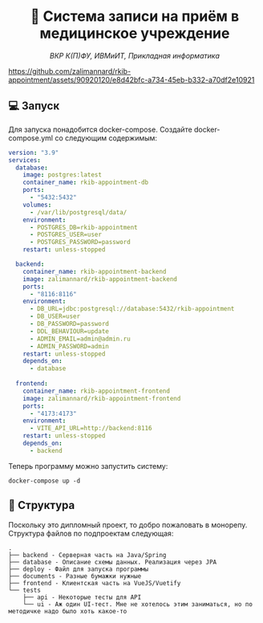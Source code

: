 <div class="myWrapper" align="center" markdown="1">

# :syringe: Система записи на приём в медицинское учреждение

*ВКР К(П)ФУ, ИВМиИТ, Прикладная информатика*

</div>

https://github.com/zalimannard/rkib-appointment/assets/90920120/e8d42bfc-a734-45eb-b332-a70df2e10921

## :computer: Запуск

Для запуска понадобится docker-compose. Создайте docker-compose.yml со следующим содержимым:

```yml
version: "3.9"
services:
  database:
    image: postgres:latest
    container_name: rkib-appointment-db
    ports:
      - "5432:5432"
    volumes:
      - /var/lib/postgresql/data/
    environment:
      - POSTGRES_DB=rkib-appointment
      - POSTGRES_USER=user
      - POSTGRES_PASSWORD=password
    restart: unless-stopped

  backend:
    container_name: rkib-appointment-backend
    image: zalimannard/rkib-appointment-backend
    ports:
      - "8116:8116"
    environment:
      - DB_URL=jdbc:postgresql://database:5432/rkib-appointment
      - DB_USER=user
      - DB_PASSWORD=password
      - DDL_BEHAVIOUR=update
      - ADMIN_EMAIL=admin@admin.ru
      - ADMIN_PASSWORD=admin
    restart: unless-stopped
    depends_on:
      - database
  
  frontend:
    container_name: rkib-appointment-frontend
    image: zalimannard/rkib-appointment-frontend
    ports:
      - "4173:4173"
    environment:
      - VITE_API_URL=http://backend:8116
    restart: unless-stopped
    depends_on:
      - backend
```

Теперь программу можно запустить систему:

```shell
docker-compose up -d
```

## :deciduous_tree: Структура

Поскольку это дипломный проект, то добро пожаловать в монорепу. Структура файлов по подпроектам следующая:

```shell
.
├── backend - Серверная часть на Java/Spring
├── database - Описание схемы данных. Реализация через JPA
├── deploy - Файл для запуска программы
├── documents - Разные бумажки нужные
├── frontend - Клиентская часть на VueJS/Vuetify
└── tests
    ├── api - Некоторые тесты для API
    └── ui - Аж один UI-тест. Мне не хотелось этим заниматься, но по методичке надо было хоть какое-то
```
